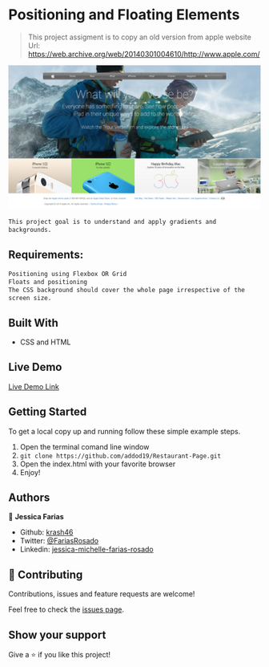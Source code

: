 # Positioning and Floating Elements

> This project assigment is to copy an old version from apple website
Url: https://web.archive.org/web/20140301004610/http://www.apple.com/

![screenshot](/assets/images/screenshot.png)

    This project goal is to understand and apply gradients and backgrounds.

## Requirements:
    Positioning using Flexbox OR Grid
    Floats and positioning
    The CSS background should cover the whole page irrespective of the screen size.

## Built With

- CSS and HTML

## Live Demo

[Live Demo Link](https://raw.githack.com/krash46/AppleProject/homePage/index.html)


## Getting Started

To get a local copy up and running follow these simple example steps.

1. Open the terminal comand line window
2. ``` git clone https://github.com/addod19/Restaurant-Page.git ```
3. Open the index.html with your favorite browser
4. Enjoy!


## Authors

👤 **Jessica Farias**

- Github: [krash46](https://github.com/krash46)
- Twitter: [@FariasRosado](https://twitter.com/FariasRosado)
- Linkedin: [jessica-michelle-farias-rosado](https://www.linkedin.com/in/jessica-michelle-farias-rosado/)

## 🤝 Contributing

Contributions, issues and feature requests are welcome!

Feel free to check the [issues page](issues/).

## Show your support

Give a ⭐️ if you like this project!